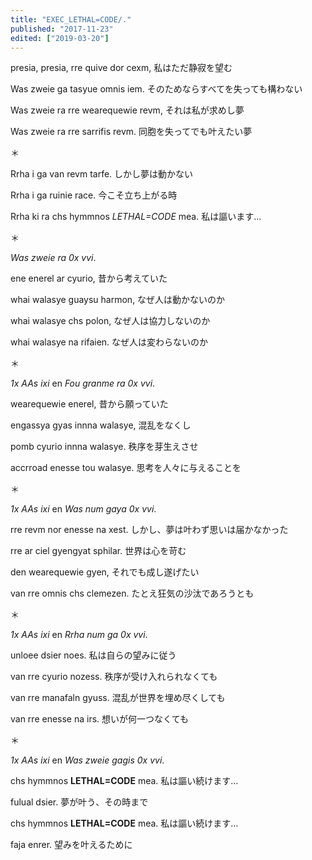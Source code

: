 ```yaml
---
title: "EXEC_LETHAL=CODE/."
published: "2017-11-23"
edited: ["2019-03-20"]
---
```


presia, presia, rre quive dor cexm,
私はただ静寂を望む

Was zweie ga tasyue omnis iem.
そのためならすべてを失っても構わない

Was zweie ra rre wearequewie revm,
それは私が求めし夢

Was zweie ra rre sarrifis revm.
同胞を失ってでも叶えたい夢

＊

Rrha i ga van revm tarfe.
しかし夢は動かない

Rrha i ga ruinie race.
今こそ立ち上がる時

Rrha ki ra chs hymmnos *LETHAL=CODE* mea.
私は謳います…

＊

*Was zweie ra 0x vvi*.

ene enerel ar cyurio,
昔から考えていた

whai walasye guaysu harmon,
なぜ人は動かないのか

whai walasye chs polon,
なぜ人は協力しないのか

whai walasye na rifaien.
なぜ人は変わらないのか

＊

*1x AAs ixi* en *Fou granme ra 0x vvi*.

wearequewie enerel,
昔から願っていた

engassya gyas innna walasye,
混乱をなくし

pomb cyurio innna walasye.
秩序を芽生えさせ

accrroad enesse tou walasye.
思考を人々に与えることを

＊

*1x AAs ixi* en *Was num gaya 0x vvi*.

rre revm nor enesse na xest.
しかし、夢は叶わず思いは届かなかった

rre ar ciel gyengyat sphilar.
世界は心を苛む

den wearequewie gyen,
それでも成し遂げたい

van rre omnis chs clemezen.
たとえ狂気の沙汰であろうとも

＊

*1x AAs ixi* en *Rrha num ga 0x vvi*.

unloee dsier noes.
私は自らの望みに従う

van rre cyurio nozess.
秩序が受け入れられなくても

van rre manafaln gyuss.
混乱が世界を埋め尽くしても

van rre enesse na irs.
想いが何一つなくても

＊

*1x AAs ixi* en *Was zweie gagis 0x vvi*.

chs hymmnos **LETHAL=CODE** mea.
私は謳い続けます…

fulual dsier.
夢が叶う、その時まで

chs hymmnos **LETHAL=CODE** mea.
私は謳い続けます…

faja enrer.
望みを叶えるために

